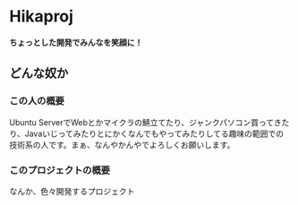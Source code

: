 # Hikaproj
**ちょっとした開発でみんなを笑顔に！** <br>
## どんな奴か
### この人の概要
Ubuntu ServerでWebとかマイクラの鯖立てたり、ジャンクパソコン買ってきたり、Javaいじってみたりとにかくなんでもやってみたりしてる趣味の範囲での技術系の人です。まぁ、なんやかんやでよろしくお願いします。
### このプロジェクトの概要
なんか、色々開発するプロジェクト
